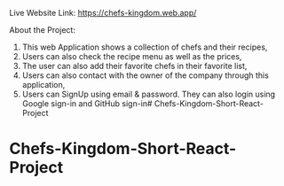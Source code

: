 Live Website Link:  https://chefs-kingdom.web.app/

About the Project:
1. This web Application shows a collection of chefs and their recipes,
2. Users can also check the recipe menu as well as the prices,
3. The user can also add their favorite chefs in their favorite list,
4. Users can also contact with the owner of the company through this application,
5. Users can SignUp using email & password. They can also login using Google sign-in and GitHub sign-in# Chefs-Kingdom-Short-React-Project
# Chefs-Kingdom-Short-React-Project
